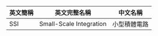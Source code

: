| 英文簡稱 | 英文完整名稱            | 中文名稱     |
| -------- | ----------------------- | ------------ |
| SSI      | Small-Scale Integration | 小型積體電路 |
